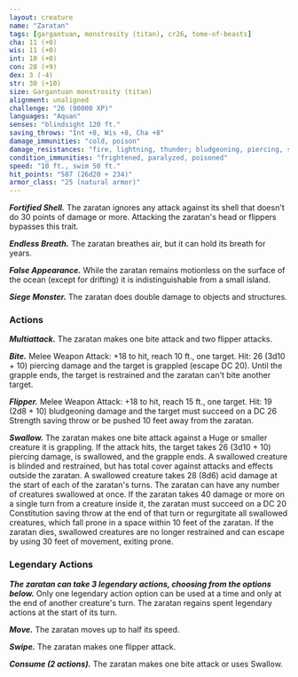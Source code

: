 ```yaml
---
layout: creature
name: "Zaratan"
tags: [gargantuan, monstrosity (titan), cr26, tome-of-beasts]
cha: 11 (+0)
wis: 11 (+0)
int: 10 (+0)
con: 28 (+9)
dex: 3 (-4)
str: 30 (+10)
size: Gargantuan monstrosity (titan)
alignment: unaligned
challenge: "26 (90000 XP)"
languages: "Aquan"
senses: "blindsight 120 ft."
saving_throws: "Int +8, Wis +8, Cha +8"
damage_immunities: "cold, poison"
damage_resistances: "fire, lightning, thunder; bludgeoning, piercing, slashing"
condition_immunities: "frightened, paralyzed, poisoned"
speed: "10 ft., swim 50 ft."
hit_points: "507 (26d20 + 234)"
armor_class: "25 (natural armor)"
---
```


***Fortified Shell.*** The zaratan ignores any attack against its shell that doesn't do 30 points of damage or more. Attacking the zaratan's head or flippers bypasses this trait.

***Endless Breath.*** The zaratan breathes air, but it can hold its breath for years.

***False Appearance.*** While the zaratan remains motionless on the surface of the ocean (except for drifting) it is indistinguishable from a small island.

***Siege Monster.*** The zaratan does double damage to objects and structures.

### Actions

***Multiattack.*** The zaratan makes one bite attack and two flipper attacks.

***Bite.*** Melee Weapon Attack: +18 to hit, reach 10 ft., one target. Hit: 26 (3d10 + 10) piercing damage and the target is grappled (escape DC 20). Until the grapple ends, the target is restrained and the zaratan can't bite another target.

***Flipper.*** Melee Weapon Attack: +18 to hit, reach 15 ft., one target. Hit: 19 (2d8 + 10) bludgeoning damage and the target must succeed on a DC 26 Strength saving throw or be pushed 10 feet away from the zaratan.

***Swallow.*** The zaratan makes one bite attack against a Huge or smaller creature it is grappling. If the attack hits, the target takes 26 (3d10 + 10) piercing damage, is swallowed, and the grapple ends. A swallowed creature is blinded and restrained, but has total cover against attacks and effects outside the zaratan. A swallowed creature takes 28 (8d6) acid damage at the start of each of the zaratan's turns. The zaratan can have any number of creatures swallowed at once. If the zaratan takes 40 damage or more on a single turn from a creature inside it, the zaratan must succeed on a DC 20 Constitution saving throw at the end of that turn or regurgitate all swallowed creatures, which fall prone in a space within 10 feet of the zaratan. If the zaratan dies, swallowed creatures are no longer restrained and can escape by using 30 feet of movement, exiting prone.

### Legendary Actions

***The zaratan can take 3 legendary actions, choosing from the options below.*** Only one legendary action option can be used at a time and only at the end of another creature's turn. The zaratan regains spent legendary actions at the start of its turn.

***Move.*** The zaratan moves up to half its speed.

***Swipe.*** The zaratan makes one flipper attack.

***Consume (2 actions).*** The zaratan makes one bite attack or uses Swallow.

